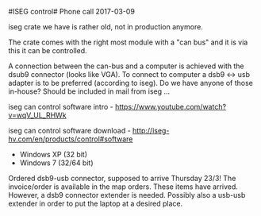 #ISEG control#
Phone call 2017-03-09

iseg crate we have is rather old, not in production anymore. 

The crate comes with the right most module with a "can bus" and it is via this it can be controlled.

A connection between the can-bus and a computer is achieved with the dsub9 connector (looks like VGA). To connect to computer a dsb9 <-> usb adapter is to be preferred (according to iseg). Do we have anyone of those in-house?
	Should be included in mail from iseg ...

iseg can control software intro - <https://www.youtube.com/watch?v=wqV_UL_RHWk>

iseg can control software download - <http://iseg-hv.com/en/products/control#software>

* Windows XP (32 bit)
* Windows 7 (32/64 bit)

Ordered dsb9-usb connector, supposed to arrive Thursday 23/3!
The invoice/order is available in the map orders.
These items have arrived. However, a dsb9 connector extender is needed. Possibly also a usb-usb extender in order to put the laptop at a desired place. 
